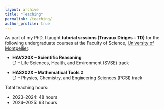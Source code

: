 ```yaml
---
layout: archive
title: "Teaching"
permalink: /teaching/
author_profile: true
---
```


As part of my PhD, I taught **tutorial sessions (Travaux Dirigés – TD)** for the following undergraduate courses at the Faculty of Science, [University of Montpellier](https://www.umontpellier.fr/en/):

- **HAV220X – Scientific Reasoning**  
  L1 – Life Sciences, Health, and Environment (SVSE) track

- **HAS202X – Mathematical Tools 3**  
  L1 – Physics, Chemistry, and Engineering Sciences (PCSI) track

Total teaching hours:  
- 2023–2024: 48 hours  
- 2024–2025: 63 hours

